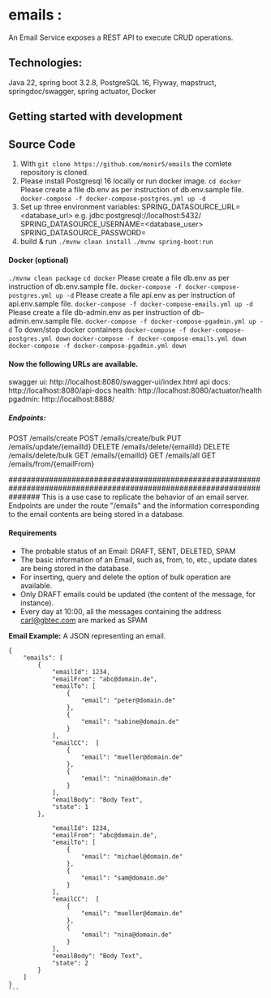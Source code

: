 # emails : 
An Email Service exposes a REST API to execute CRUD operations. 
## Technologies: 
Java 22, spring boot 3.2.8, PostgreSQL 16, Flyway, mapstruct, springdoc/swagger, spring actuator, Docker

## Getting started with development
## Source Code
1. With `git clone https://github.com/monir5/emails` the comlete repository is cloned.
2. Please install Postgresql 16 locally or run docker image.
    ```cd docker```
    Please create a file db.env as per instruction of db.env.sample file.
    ```docker-compose -f docker-compose-postgres.yml up -d```
3. Set up three environment variables: 
    SPRING_DATASOURCE_URL=<database_url> e.g. jdbc:postgresql://localhost:5432/<database> 
    SPRING_DATASOURCE_USERNAME=<database_user> 
    SPRING_DATASOURCE_PASSWORD=<password>
4. build & run 
   ```./mvnw clean install```
   ```./mvnw spring-boot:run```

#### Docker (optional)
```./mvnw clean package```
```cd docker```
Please create a file db.env as per instruction of db.env.sample file. 
```docker-compose -f docker-compose-postgres.yml up -d```
Please create a file api.env as per instruction of api.env.sample file.
```docker-compose -f docker-compose-emails.yml up -d```
Please create a file db-admin.env as per instruction of db-admin.env.sample file.
```docker-compose -f docker-compose-pgadmin.yml up -d```
To down/stop docker containers
```docker-compose -f docker-compose-postgres.yml down```
```docker-compose -f docker-compose-emails.yml down```
```docker-compose -f docker-compose-pgadmin.yml down```


#### Now the following URLs are available.
swagger ui: http://localhost:8080/swagger-ui/index.html
api docs: http://localhost:8080/api-docs 
health: http://localhost:8080/actuator/health
pgadmin: http://localhost:8888/ 

##### Endpoints: 
POST    /emails/create
POST    /emails/create/bulk
PUT     /emails/update/{emailId}
DELETE  /emails/delete/{emailId}
DELETE  /emails/delete/bulk
GET     /emails/{emailId}
GET     /emails/all
GET     /emails/from/{emailFrom}




#######################################################################################################################
This is a use case to replicate the behavior of an email server. Endpoints are under the route "/emails"
and the information corresponding to the email contents are being stored in a database.

#### Requirements
- The probable status of an Email: DRAFT, SENT, DELETED, SPAM
- The basic information of an Email, such as, from, to, etc., update dates are being stored in the database.
- For inserting, query and delete the option of bulk operation are available.
- Only DRAFT emails could be updated (the content of the message, for instance).
- Every day at 10:00, all the messages containing the address carl@gbtec.com are marked as SPAM

__Email Example:__  A JSON representing an email.
````
{
    "emails": [
        {
            "emailId": 1234,
            "emailFrom": "abc@domain.de",
            "emailTo": [
                {
                    "email": "peter@domain.de"
                },
                {
                    "email": "sabine@domain.de"
                }
            ],
            "emailCC":  [
                {
                    "email": "mueller@domain.de"
                },
                {
                    "email": "nina@domain.de"
                }
            ],
            "emailBody": "Body Text",
            "state": 1
        },

            "emailId": 1234,
            "emailFrom": "abc@domain.de",
            "emailTo": [
                {
                    "email": "michael@domain.de"
                },
                {
                    "email": "sam@domain.de"
                }
            ],
            "emailCC":  [
                {
                    "email": "mueller@domain.de"
                },
                {
                    "email": "nina@domain.de"
                }
            ],
            "emailBody": "Body Text",
            "state": 2
        }
    ]
}
```


